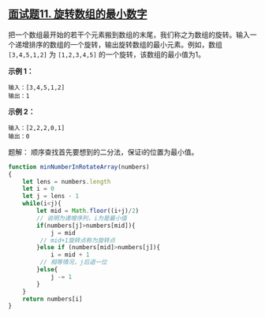 

## [面试题11. 旋转数组的最小数字](https://leetcode-cn.com/problems/xuan-zhuan-shu-zu-de-zui-xiao-shu-zi-lcof/)

把一个数组最开始的若干个元素搬到数组的末尾，我们称之为数组的旋转。输入一个递增排序的数组的一个旋转，输出旋转数组的最小元素。例如，数组 `[3,4,5,1,2]` 为 `[1,2,3,4,5]` 的一个旋转，该数组的最小值为1。  

**示例 1：**

```
输入：[3,4,5,1,2]
输出：1
```

**示例 2：**

```
输入：[2,2,2,0,1]
输出：0
```

题解： 顺序查找首先要想到的二分法，保证i的位置为最小值。

```javascript
function minNumberInRotateArray(numbers)
{
    let lens = numbers.length
    let i = 0 
    let j = lens - 1
    while(i<j){
        let mid = Math.floor((i+j)/2)
        // 说明为递增序列，i为是最小值
        if(numbers[j]>numbers[mid]){
            j = mid
         // mid+1旋转点称为旋转点
        }else if (numbers[mid]>numbers[j]){
            i = mid + 1
         // 相等情况，j后退一位
        }else{
            j -= 1
        }
    }
    return numbers[i]
}
```

